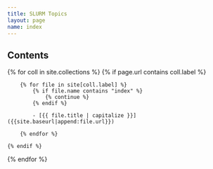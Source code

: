 ```yaml
---
title: SLURM Topics
layout: page
name: index
---
```


## Contents

{% for coll in site.collections %}
	{% if page.url contains coll.label %}

		{% for file in site[coll.label] %}
			{% if file.name contains "index" %}
				{% continue %}
			{% endif %}

			- [{{ file.title | capitalize }}]({{site.baseurl|append:file.url}})

		{% endfor %}

	{% endif %}
{% endfor %}